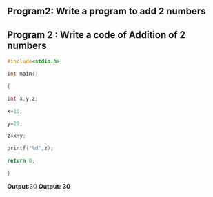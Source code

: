 ## Program2: Write a program to add 2 numbers

##  Program 2 : Write a code of Addition of 2 numbers
```C
#include<stdio.h>

int main()

{

int x,y,z;

x=10;

y=20;

z=x+y;

printf("%d",z);

return 0;

}
```


**Output**:30
**Output: 30**
